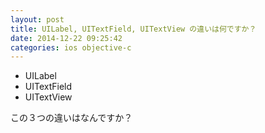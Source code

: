 ```yaml
---
layout: post
title: UILabel, UITextField, UITextView の違いは何ですか？
date: 2014-12-22 09:25:42
categories: ios objective-c
---
```

<ul>
<li>UILabel</li>
<li>UITextField</li>
<li>UITextView</li>
</ul>

<p>この３つの違いはなんですか？</p>
